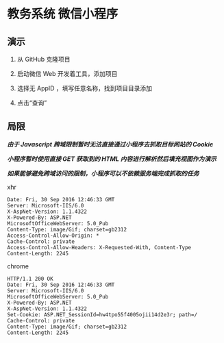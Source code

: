 # 教务系统 微信小程序 

## 演示

1. 从 GitHub 克隆项目

2. 启动微信 Web 开发着工具，添加项目

3. 选择无 AppID ，填写任意名称，找到项目目录添加

4. 点击“查询”

## 局限

***由于 Javascript 跨域限制暂时无法直接通过小程序去抓取目标网站的 Cookie***

***小程序暂时使用直接 GET 获取到的 HTML 内容进行解析然后填充视图作为演示***

***如果能够避免跨域访问的限制，小程序可以不依赖服务端完成抓取的任务***


xhr
```
Date: Fri, 30 Sep 2016 12:46:33 GMT
Server: Microsoft-IIS/6.0
X-AspNet-Version: 1.1.4322
X-Powered-By: ASP.NET
MicrosoftOfficeWebServer: 5.0_Pub
Content-Type: image/Gif; charset=gb2312
Access-Control-Allow-Origin: *
Cache-Control: private
Access-Control-Allow-Headers: X-Requested-With, Content-Type
Content-Length: 2245

```
chrome
```
HTTP/1.1 200 OK
Date: Fri, 30 Sep 2016 12:46:33 GMT
Server: Microsoft-IIS/6.0
MicrosoftOfficeWebServer: 5.0_Pub
X-Powered-By: ASP.NET
X-AspNet-Version: 1.1.4322
Set-Cookie: ASP.NET_SessionId=hw4tpo55f4005ojii14d2e3r; path=/
Cache-Control: private
Content-Type: image/Gif; charset=gb2312
Content-Length: 2245

```
